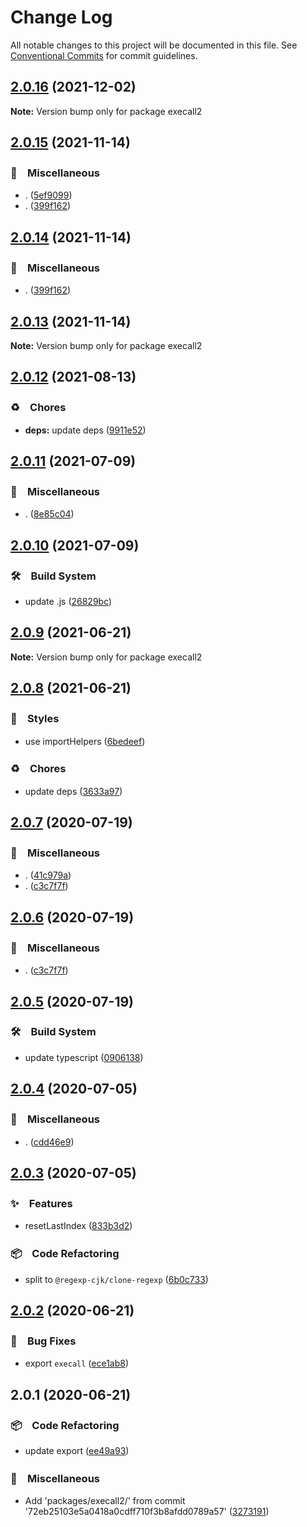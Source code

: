 # Change Log

All notable changes to this project will be documented in this file.
See [Conventional Commits](https://conventionalcommits.org) for commit guidelines.

## [2.0.16](https://github.com/bluelovers/ws-regexp/compare/execall2@2.0.15...execall2@2.0.16) (2021-12-02)

**Note:** Version bump only for package execall2





## [2.0.15](https://github.com/bluelovers/ws-regexp/compare/execall2@2.0.12...execall2@2.0.15) (2021-11-14)


### 🔖　Miscellaneous

* . ([5ef9099](https://github.com/bluelovers/ws-regexp/commit/5ef909929c3ff70488308ef59f1cc4f933fed9ab))
* . ([399f162](https://github.com/bluelovers/ws-regexp/commit/399f162173a9c78e66629d44e08473e750f99cd0))





## [2.0.14](https://github.com/bluelovers/ws-regexp/compare/execall2@2.0.12...execall2@2.0.14) (2021-11-14)


### 🔖　Miscellaneous

* . ([399f162](https://github.com/bluelovers/ws-regexp/commit/399f162173a9c78e66629d44e08473e750f99cd0))





## [2.0.13](https://github.com/bluelovers/ws-regexp/compare/execall2@2.0.12...execall2@2.0.13) (2021-11-14)

**Note:** Version bump only for package execall2





## [2.0.12](https://github.com/bluelovers/ws-regexp/compare/execall2@2.0.11...execall2@2.0.12) (2021-08-13)


### ♻️　Chores

* **deps:** update deps ([9911e52](https://github.com/bluelovers/ws-regexp/commit/9911e52d7b63a7292ae15139cccf1737944a870e))





## [2.0.11](https://github.com/bluelovers/ws-regexp/compare/execall2@2.0.10...execall2@2.0.11) (2021-07-09)


### 🔖　Miscellaneous

* . ([8e85c04](https://github.com/bluelovers/ws-regexp/commit/8e85c04a9cb7622ef865a383107dbc9ec2f512b4))





## [2.0.10](https://github.com/bluelovers/ws-regexp/compare/execall2@2.0.9...execall2@2.0.10) (2021-07-09)


### 🛠　Build System

* update .js ([26829bc](https://github.com/bluelovers/ws-regexp/commit/26829bcd9557c28497ac40f4b5c7648593ebaca4))





## [2.0.9](https://github.com/bluelovers/ws-regexp/compare/execall2@2.0.8...execall2@2.0.9) (2021-06-21)

**Note:** Version bump only for package execall2





## [2.0.8](https://github.com/bluelovers/ws-regexp/compare/execall2@2.0.7...execall2@2.0.8) (2021-06-21)


### 💎　Styles

* use importHelpers ([6bedeef](https://github.com/bluelovers/ws-regexp/commit/6bedeefcb325c049cbdfaf3ba3fc3afa7140893d))


### ♻️　Chores

* update deps ([3633a97](https://github.com/bluelovers/ws-regexp/commit/3633a97e8014049c163d860dc07d3a5e0d02416f))





## [2.0.7](https://github.com/bluelovers/ws-regexp/compare/execall2@2.0.5...execall2@2.0.7) (2020-07-19)


### 🔖　Miscellaneous

* . ([41c979a](https://github.com/bluelovers/ws-regexp/commit/41c979a207c1ed6616d3d60eb418bbf6ac01e1bd))
* . ([c3c7f7f](https://github.com/bluelovers/ws-regexp/commit/c3c7f7fc30adc9cd3fc116cc5cf11a0cc0911e16))





## [2.0.6](https://github.com/bluelovers/ws-regexp/compare/execall2@2.0.5...execall2@2.0.6) (2020-07-19)


### 🔖　Miscellaneous

* . ([c3c7f7f](https://github.com/bluelovers/ws-regexp/commit/c3c7f7fc30adc9cd3fc116cc5cf11a0cc0911e16))





## [2.0.5](https://github.com/bluelovers/ws-regexp/compare/execall2@2.0.4...execall2@2.0.5) (2020-07-19)


### 🛠　Build System

* update typescript ([0906138](https://github.com/bluelovers/ws-regexp/commit/09061382af8b98173cadd92adf736d744c74575d))





## [2.0.4](https://github.com/bluelovers/ws-regexp/compare/execall2@2.0.3...execall2@2.0.4) (2020-07-05)


### 🔖　Miscellaneous

* . ([cdd46e9](https://github.com/bluelovers/ws-regexp/commit/cdd46e9c06c49e19a6912962aef6be1716056cc0))





## [2.0.3](https://github.com/bluelovers/ws-regexp/compare/execall2@2.0.2...execall2@2.0.3) (2020-07-05)


### ✨　Features

* resetLastIndex ([833b3d2](https://github.com/bluelovers/ws-regexp/commit/833b3d2f1af06b876c9633bceee9a3e18280ae32))


### 📦　Code Refactoring

* split to `@regexp-cjk/clone-regexp` ([6b0c733](https://github.com/bluelovers/ws-regexp/commit/6b0c7331abda06c0d2fd43339c071facc3a0361e))





## [2.0.2](https://github.com/bluelovers/ws-regexp/compare/execall2@2.0.1...execall2@2.0.2) (2020-06-21)


### 🐛　Bug Fixes

* export `execall` ([ece1ab8](https://github.com/bluelovers/ws-regexp/commit/ece1ab8339c5e26b26f008478ed1fe2b4c51d0a5))





## 2.0.1 (2020-06-21)


### 📦　Code Refactoring

* update export ([ee49a93](https://github.com/bluelovers/ws-regexp/commit/ee49a93e30d50d0a4e9cbc26593f99e4678447db))


### 🔖　Miscellaneous

* Add 'packages/execall2/' from commit '72eb25103e5a0418a0cdff710f3b8afdd0789a57' ([3273191](https://github.com/bluelovers/ws-regexp/commit/32731915f40072e0d2373002b096307dee41d4be))
